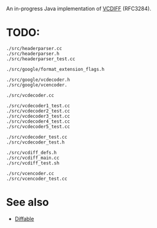 An in-progress Java implementation of [VCDIFF](https://github.com/google/open-vcdiff) (RFC3284).

# TODO:
```
./src/headerparser.cc
./src/headerparser.h
./src/headerparser_test.cc

./src/google/format_extension_flags.h

./src/google/vcdecoder.h
./src/google/vcencoder.

./src/vcdecoder.cc

./src/vcdecoder1_test.cc
./src/vcdecoder2_test.cc
./src/vcdecoder3_test.cc
./src/vcdecoder4_test.cc
./src/vcdecoder5_test.cc

./src/vcdecoder_test.cc
./src/vcdecoder_test.h

./src/vcdiff_defs.h
./src/vcdiff_main.cc
./src/vcdiff_test.sh

./src/vcencoder.cc
./src/vcencoder_test.cc
```

# See also
* [Diffable](https://web.archive.org/web/20120301201412/http://code.google.com/p/diffable/)

